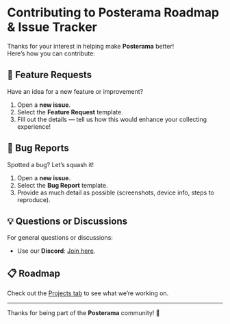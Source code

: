 # Contributing to Posterama Roadmap & Issue Tracker

Thanks for your interest in helping make **Posterama** better!  
Here’s how you can contribute:

## 🚀 Feature Requests

Have an idea for a new feature or improvement?  
1. Open a **new issue**.
2. Select the **Feature Request** template.
3. Fill out the details — tell us how this would enhance your collecting experience!

## 🐛 Bug Reports

Spotted a bug? Let’s squash it!  
1. Open a **new issue**.
2. Select the **Bug Report** template.
3. Provide as much detail as possible (screenshots, device info, steps to reproduce).

## 💡 Questions or Discussions

For general questions or discussions:
- Use our **Discord**: [Join here](https://discord.gg/McC4WtUzGc).

## 📋 Roadmap

Check out the [Projects tab](https://github.com/users/ShadeRF/projects/3/views/4) to see what we’re working on.

---

Thanks for being part of the **Posterama** community! 🎥
